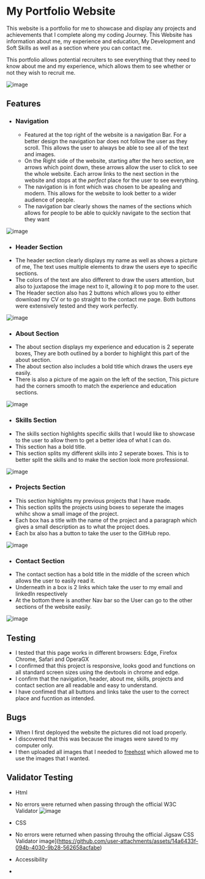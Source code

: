 # My Portfolio Website

This website is a portfolio for me to showcase and display any projects and achievements that I complete along my coding Journey. This Website has information about me, my experience and education, My Development and Soft Skills as well as a section where you can contact me.

This portfolio allows potential recruiters to see everything that they need to know about me and my experience, which allows them to see whether or not they wish to recruit me.

![image](https://github.com/user-attachments/assets/3746d4e6-fb62-49c8-8344-92e7d07eb114)

## Features

- ### Navigation
  - Featured at the top right of the website is a navigation Bar. For a better design the navigation bar does not follow the user as they scroll. This allows the user to always be able to see all of the text and images.
  - On the Right side of the website, starting after the hero section, are arrows which point down, these arrows allow the user to click to see the whole website. Each arrow links to the next section in the website and stops at the _perfect_ place for the user to see   everything.
  - The navigation is in font which was chosen to be apealing and modern. This allows for the website to look better to a wider audience of people.
  - The navigation bar clearly shows the names of the sections which allows for people to be able to quickly navigate to the section that they want

![image](https://github.com/user-attachments/assets/264221d2-b4a1-4a89-a43a-fba6e66975a0)


- ### Header Section
-   The header section clearly displays my name as well as shows a picture of me, The text uses multiple elements to draw the users eye to specific sections.
-   The colors of the text are also different to draw the users attention, but also to juxtapose the image next to it, allowing it to pop more to the user.
-   The Header section also has 2 buttons which allows you to either download my CV or to go straight to the contact me page. Both buttons were extensively tested and they work perfectly.

![image](https://github.com/user-attachments/assets/2b591560-f3ce-4390-a067-bfa97e7b9640)


- ### About Section
-   The about section displays my experience and education is 2 seperate boxes, They are both outlined by a border to highlight this part of the about section.
-   The about section also includes a bold title which draws the users eye easily.
-   There is also a picture of me again on the left of the section, This picture had the corners smooth to match the experience and education sections.
  
![image](https://github.com/user-attachments/assets/61b13ad4-3ced-4722-9840-7a02d8fcb859)


- ### Skills Section
-   The skills section highlights specific skills that I would like to showcase to the user to allow them to get a better idea of what I can do.
-   This section has a bold title.
-   This section splits my different skills into 2 seperate boxes. This is to better split the skills and to make the section look more professional.
  
![image](https://github.com/user-attachments/assets/20e08a87-5c33-4297-8895-d79502cc0afb)

- ### Projects Section
-   This section highlights my previous projects that I have made.
-   This section splits the projects using boxes to seperate the images whihc show a small image of the project.
-   Each box has a title with the name of the project and a paragraph which gives a small description as to what the project does.
-   Each bx also has a button to take the user to the GitHub repo.
  
![image](https://github.com/user-attachments/assets/4aecb312-255d-4b95-ab27-d854356b35e1)


- ### Contact Section
-   The contact section has a bold title in the middle of the screen which allows the user to easily read it.
-   Underneath in a box is 2 links which take the user to my email and linkedIn respectively
-   At the bottom there is another Nav bar so the User can go to the other sections of the website easily.
  
![image](https://github.com/user-attachments/assets/1cedcc93-f6c5-4951-95cd-f6326318e583)


## Testing

 - I tested that this page works in different browsers: Edge, Firefox Chrome, Safari and OperaGX
 - I confirmed that this project is responsive, looks good and functions on all standard screen sizes using the devtools in chrome and edge.
 - I confirm that the navigation, header, about me, skills, projects and contact section are all readable and easy to understand.
 - I have confimed that all buttons and links take the user to the correct place and fucntion as intended.

## Bugs

- When I first deployed the website the pictures did not load properly.
- I discovered that this was because the images were saved to my computer only.
- I then uploaded all images that I needed to [freehost](https://freeimage.host/) which allowed me to use the images that I wanted.

## Validator Testing

- Html
-   No errors were returned when passing through the official W3C Validator
![image](https://github.com/user-attachments/assets/72a646cb-0d4d-4691-b28b-0812ac7f53cb)

- CSS
-   No errors were returned when passing throuhg the official Jigsaw CSS Validator
image](https://github.com/user-attachments/assets/14a6433f-094b-4030-9b28-562658acfabe)

- Accessibility
-   

